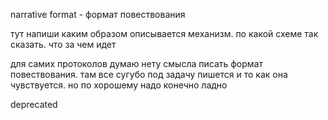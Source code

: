 narrative format - формат повествования

тут напиши каким образом описывается механизм. по какой схеме так сказать. что за чем идет

для самих протоколов думаю нету смысла писать формат повествования. там все сугубо под задачу пишется и то как она чувствуется. но по хорошему надо конечно ладно


deprecated